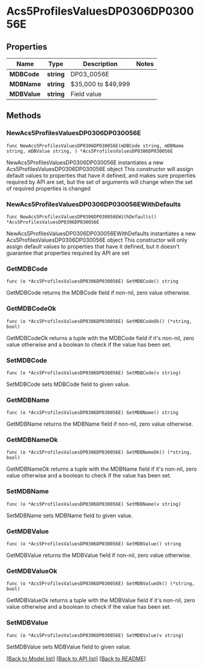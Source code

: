 # Acs5ProfilesValuesDP0306DP030056E

## Properties

Name | Type | Description | Notes
------------ | ------------- | ------------- | -------------
**MDBCode** | **string** | DP03_0056E | 
**MDBName** | **string** | $35,000 to $49,999 | 
**MDBValue** | **string** | Field value | 

## Methods

### NewAcs5ProfilesValuesDP0306DP030056E

`func NewAcs5ProfilesValuesDP0306DP030056E(mDBCode string, mDBName string, mDBValue string, ) *Acs5ProfilesValuesDP0306DP030056E`

NewAcs5ProfilesValuesDP0306DP030056E instantiates a new Acs5ProfilesValuesDP0306DP030056E object
This constructor will assign default values to properties that have it defined,
and makes sure properties required by API are set, but the set of arguments
will change when the set of required properties is changed

### NewAcs5ProfilesValuesDP0306DP030056EWithDefaults

`func NewAcs5ProfilesValuesDP0306DP030056EWithDefaults() *Acs5ProfilesValuesDP0306DP030056E`

NewAcs5ProfilesValuesDP0306DP030056EWithDefaults instantiates a new Acs5ProfilesValuesDP0306DP030056E object
This constructor will only assign default values to properties that have it defined,
but it doesn't guarantee that properties required by API are set

### GetMDBCode

`func (o *Acs5ProfilesValuesDP0306DP030056E) GetMDBCode() string`

GetMDBCode returns the MDBCode field if non-nil, zero value otherwise.

### GetMDBCodeOk

`func (o *Acs5ProfilesValuesDP0306DP030056E) GetMDBCodeOk() (*string, bool)`

GetMDBCodeOk returns a tuple with the MDBCode field if it's non-nil, zero value otherwise
and a boolean to check if the value has been set.

### SetMDBCode

`func (o *Acs5ProfilesValuesDP0306DP030056E) SetMDBCode(v string)`

SetMDBCode sets MDBCode field to given value.


### GetMDBName

`func (o *Acs5ProfilesValuesDP0306DP030056E) GetMDBName() string`

GetMDBName returns the MDBName field if non-nil, zero value otherwise.

### GetMDBNameOk

`func (o *Acs5ProfilesValuesDP0306DP030056E) GetMDBNameOk() (*string, bool)`

GetMDBNameOk returns a tuple with the MDBName field if it's non-nil, zero value otherwise
and a boolean to check if the value has been set.

### SetMDBName

`func (o *Acs5ProfilesValuesDP0306DP030056E) SetMDBName(v string)`

SetMDBName sets MDBName field to given value.


### GetMDBValue

`func (o *Acs5ProfilesValuesDP0306DP030056E) GetMDBValue() string`

GetMDBValue returns the MDBValue field if non-nil, zero value otherwise.

### GetMDBValueOk

`func (o *Acs5ProfilesValuesDP0306DP030056E) GetMDBValueOk() (*string, bool)`

GetMDBValueOk returns a tuple with the MDBValue field if it's non-nil, zero value otherwise
and a boolean to check if the value has been set.

### SetMDBValue

`func (o *Acs5ProfilesValuesDP0306DP030056E) SetMDBValue(v string)`

SetMDBValue sets MDBValue field to given value.



[[Back to Model list]](../README.md#documentation-for-models) [[Back to API list]](../README.md#documentation-for-api-endpoints) [[Back to README]](../README.md)


